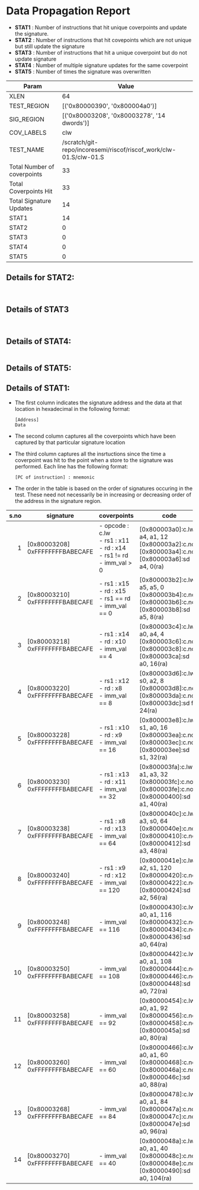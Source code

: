 
# Data Propagation Report

- **STAT1** : Number of instructions that hit unique coverpoints and update the signature.
- **STAT2** : Number of instructions that hit covepoints which are not unique but still update the signature
- **STAT3** : Number of instructions that hit a unique coverpoint but do not update signature
- **STAT4** : Number of multiple signature updates for the same coverpoint
- **STAT5** : Number of times the signature was overwritten

| Param                     | Value    |
|---------------------------|----------|
| XLEN                      | 64      |
| TEST_REGION               | [('0x80000390', '0x800004a0')]      |
| SIG_REGION                | [('0x80003208', '0x80003278', '14 dwords')]      |
| COV_LABELS                | clw      |
| TEST_NAME                 | /scratch/git-repo/incoresemi/riscof/riscof_work/clw-01.S/clw-01.S    |
| Total Number of coverpoints| 33     |
| Total Coverpoints Hit     | 33      |
| Total Signature Updates   | 14      |
| STAT1                     | 14      |
| STAT2                     | 0      |
| STAT3                     | 0     |
| STAT4                     | 0     |
| STAT5                     | 0     |

## Details for STAT2:

```


```

## Details of STAT3

```


```

## Details of STAT4:

```

```

## Details of STAT5:



## Details of STAT1:

- The first column indicates the signature address and the data at that location in hexadecimal in the following format: 
  ```
  [Address]
  Data
  ```

- The second column captures all the coverpoints which have been captured by that particular signature location

- The third column captures all the insrtuctions since the time a coverpoint was
  hit to the point when a store to the signature was performed. Each line has
  the following format:
  ```
  [PC of instruction] : mnemonic
  ```
- The order in the table is based on the order of signatures occuring in the
  test. These need not necessarily be in increasing or decreasing order of the
  address in the signature region.

|s.no|            signature             |                                     coverpoints                                     |                                                     code                                                      |
|---:|----------------------------------|-------------------------------------------------------------------------------------|---------------------------------------------------------------------------------------------------------------|
|   1|[0x80003208]<br>0xFFFFFFFFBABECAFE|- opcode : c.lw<br> - rs1 : x11<br> - rd : x14<br> - rs1 != rd<br> - imm_val > 0<br> |[0x800003a0]:c.lw a4, a1, 12<br> [0x800003a2]:c.nop<br> [0x800003a4]:c.nop<br> [0x800003a6]:sd a4, 0(ra)<br>   |
|   2|[0x80003210]<br>0xFFFFFFFFBABECAFE|- rs1 : x15<br> - rd : x15<br> - rs1 == rd<br> - imm_val == 0<br>                    |[0x800003b2]:c.lw a5, a5, 0<br> [0x800003b4]:c.nop<br> [0x800003b6]:c.nop<br> [0x800003b8]:sd a5, 8(ra)<br>    |
|   3|[0x80003218]<br>0xFFFFFFFFBABECAFE|- rs1 : x14<br> - rd : x10<br> - imm_val == 4<br>                                    |[0x800003c4]:c.lw a0, a4, 4<br> [0x800003c6]:c.nop<br> [0x800003c8]:c.nop<br> [0x800003ca]:sd a0, 16(ra)<br>   |
|   4|[0x80003220]<br>0xFFFFFFFFBABECAFE|- rs1 : x12<br> - rd : x8<br> - imm_val == 8<br>                                     |[0x800003d6]:c.lw s0, a2, 8<br> [0x800003d8]:c.nop<br> [0x800003da]:c.nop<br> [0x800003dc]:sd fp, 24(ra)<br>   |
|   5|[0x80003228]<br>0xFFFFFFFFBABECAFE|- rs1 : x10<br> - rd : x9<br> - imm_val == 16<br>                                    |[0x800003e8]:c.lw s1, a0, 16<br> [0x800003ea]:c.nop<br> [0x800003ec]:c.nop<br> [0x800003ee]:sd s1, 32(ra)<br>  |
|   6|[0x80003230]<br>0xFFFFFFFFBABECAFE|- rs1 : x13<br> - rd : x11<br> - imm_val == 32<br>                                   |[0x800003fa]:c.lw a1, a3, 32<br> [0x800003fc]:c.nop<br> [0x800003fe]:c.nop<br> [0x80000400]:sd a1, 40(ra)<br>  |
|   7|[0x80003238]<br>0xFFFFFFFFBABECAFE|- rs1 : x8<br> - rd : x13<br> - imm_val == 64<br>                                    |[0x8000040c]:c.lw a3, s0, 64<br> [0x8000040e]:c.nop<br> [0x80000410]:c.nop<br> [0x80000412]:sd a3, 48(ra)<br>  |
|   8|[0x80003240]<br>0xFFFFFFFFBABECAFE|- rs1 : x9<br> - rd : x12<br> - imm_val == 120<br>                                   |[0x8000041e]:c.lw a2, s1, 120<br> [0x80000420]:c.nop<br> [0x80000422]:c.nop<br> [0x80000424]:sd a2, 56(ra)<br> |
|   9|[0x80003248]<br>0xFFFFFFFFBABECAFE|- imm_val == 116<br>                                                                 |[0x80000430]:c.lw a0, a1, 116<br> [0x80000432]:c.nop<br> [0x80000434]:c.nop<br> [0x80000436]:sd a0, 64(ra)<br> |
|  10|[0x80003250]<br>0xFFFFFFFFBABECAFE|- imm_val == 108<br>                                                                 |[0x80000442]:c.lw a0, a1, 108<br> [0x80000444]:c.nop<br> [0x80000446]:c.nop<br> [0x80000448]:sd a0, 72(ra)<br> |
|  11|[0x80003258]<br>0xFFFFFFFFBABECAFE|- imm_val == 92<br>                                                                  |[0x80000454]:c.lw a0, a1, 92<br> [0x80000456]:c.nop<br> [0x80000458]:c.nop<br> [0x8000045a]:sd a0, 80(ra)<br>  |
|  12|[0x80003260]<br>0xFFFFFFFFBABECAFE|- imm_val == 60<br>                                                                  |[0x80000466]:c.lw a0, a1, 60<br> [0x80000468]:c.nop<br> [0x8000046a]:c.nop<br> [0x8000046c]:sd a0, 88(ra)<br>  |
|  13|[0x80003268]<br>0xFFFFFFFFBABECAFE|- imm_val == 84<br>                                                                  |[0x80000478]:c.lw a0, a1, 84<br> [0x8000047a]:c.nop<br> [0x8000047c]:c.nop<br> [0x8000047e]:sd a0, 96(ra)<br>  |
|  14|[0x80003270]<br>0xFFFFFFFFBABECAFE|- imm_val == 40<br>                                                                  |[0x8000048a]:c.lw a0, a1, 40<br> [0x8000048c]:c.nop<br> [0x8000048e]:c.nop<br> [0x80000490]:sd a0, 104(ra)<br> |
